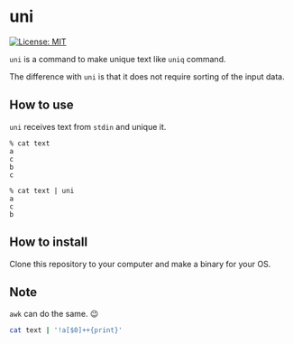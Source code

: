 # uni

[![License: MIT](https://img.shields.io/badge/License-MIT-yellow.svg)](https://opensource.org/licenses/MIT)

`uni` is a command to make unique text like `uniq` command.

The difference with `uni` is that it does not require sorting of the input data.

## How to use

`uni` receives text from `stdin` and unique it.

```
% cat text
a
c
b
c

% cat text | uni
a
c
b
```

## How to install

Clone this repository to your computer and make a binary for your OS.

## Note

`awk` can do the same. 😉

```sh
cat text | '!a[$0]++{print}'
```
